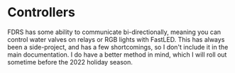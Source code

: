 # Controllers
FDRS has some ability to communicate bi-directionally, meaning you can control water valves on relays or RGB lights with FastLED. This has always been a side-project, and has a few shortcomings, so I don't include it in the main documentation. I do have a better method in mind, which I will roll out sometime before the 2022 holiday season.
